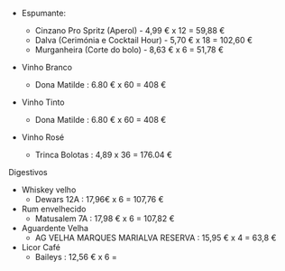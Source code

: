 
- Espumante: 
	-  Cinzano Pro Spritz (Aperol) - 4,99 € x 12 = 59,88 €
	-  Dalva (Cerimónia e Cocktail Hour) - 5,70 € x 18 = 102,60 €
	-  Murganheira (Corte do bolo) - 8,63 € x 6 = 51,78 €

- Vinho Branco
	- Dona Matilde : 6.80 € x 60 = 408 €
- Vinho Tinto 
	- Dona Matilde :  6.80 € x 60 = 408 €
- Vinho Rosé 
	-  Trinca Bolotas : 4,89 x 36 =  176.04 €





Digestivos 

- Whiskey velho 
	- Dewars 12A : 17,96€ x 6 =  107,76 €
- Rum envelhecido
	- Matusalem 7A : 17,98 € x 6 = 107,82 €
-  Aguardente Velha
	-  AG VELHA MARQUES MARIALVA RESERVA : 15,95 € x 4 = 63,8 €
- Licor Café
	- Baileys : 12,56 € x 6 = 

